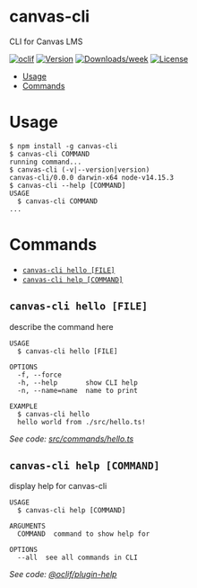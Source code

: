 canvas-cli
==========

CLI for Canvas LMS

[![oclif](https://img.shields.io/badge/cli-oclif-brightgreen.svg)](https://oclif.io)
[![Version](https://img.shields.io/npm/v/canvas-cli.svg)](https://npmjs.org/package/canvas-cli)
[![Downloads/week](https://img.shields.io/npm/dw/canvas-cli.svg)](https://npmjs.org/package/canvas-cli)
[![License](https://img.shields.io/npm/l/canvas-cli.svg)](https://github.com/nurkkala/canvas-cli/blob/master/package.json)

<!-- toc -->
* [Usage](#usage)
* [Commands](#commands)
<!-- tocstop -->
# Usage
<!-- usage -->
```sh-session
$ npm install -g canvas-cli
$ canvas-cli COMMAND
running command...
$ canvas-cli (-v|--version|version)
canvas-cli/0.0.0 darwin-x64 node-v14.15.3
$ canvas-cli --help [COMMAND]
USAGE
  $ canvas-cli COMMAND
...
```
<!-- usagestop -->
# Commands
<!-- commands -->
* [`canvas-cli hello [FILE]`](#canvas-cli-hello-file)
* [`canvas-cli help [COMMAND]`](#canvas-cli-help-command)

## `canvas-cli hello [FILE]`

describe the command here

```
USAGE
  $ canvas-cli hello [FILE]

OPTIONS
  -f, --force
  -h, --help       show CLI help
  -n, --name=name  name to print

EXAMPLE
  $ canvas-cli hello
  hello world from ./src/hello.ts!
```

_See code: [src/commands/hello.ts](https://github.com/nurkkala/canvas-cli/blob/v0.0.0/src/commands/hello.ts)_

## `canvas-cli help [COMMAND]`

display help for canvas-cli

```
USAGE
  $ canvas-cli help [COMMAND]

ARGUMENTS
  COMMAND  command to show help for

OPTIONS
  --all  see all commands in CLI
```

_See code: [@oclif/plugin-help](https://github.com/oclif/plugin-help/blob/v3.2.1/src/commands/help.ts)_
<!-- commandsstop -->
